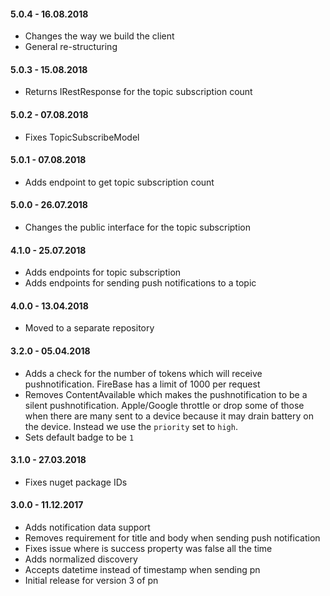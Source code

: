 #### 5.0.4 - 16.08.2018
* Changes the way we build the client
* General re-structuring

#### 5.0.3 - 15.08.2018
* Returns IRestResponse for the topic subscription count

#### 5.0.2 - 07.08.2018
* Fixes TopicSubscribeModel

#### 5.0.1 - 07.08.2018
* Adds endpoint to get topic subscription count

#### 5.0.0 - 26.07.2018
* Changes the public interface for the topic subscription

#### 4.1.0 - 25.07.2018
* Adds endpoints for topic subscription
* Adds endpoints for sending push notifications to a topic

#### 4.0.0 - 13.04.2018
* Moved to a separate repository

#### 3.2.0 - 05.04.2018
* Adds a check for the number of tokens which will receive pushnotification. FireBase has a limit of 1000 per request
* Removes ContentAvailable which makes the pushnotification to be a silent pushnotification. Apple/Google throttle or drop some of those when there are many sent to a device because it may drain battery on the device. Instead we use the `priority` set to `high`.
* Sets default badge to be `1`

#### 3.1.0 - 27.03.2018
* Fixes nuget package IDs

#### 3.0.0 - 11.12.2017
* Adds notification data support
* Removes requirement for title and body when sending push notification
* Fixes issue where is success property was false all the time
* Adds normalized discovery
* Accepts datetime instead of timestamp when sending pn
* Initial release for version 3 of pn
